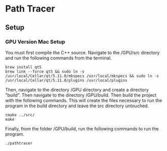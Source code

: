 # Path Tracer

## Setup

### GPU Version Mac Setup
You must first compile the C++ source.  Navigate to the /GPU/src directory and run the following commands from the terminal.
```
brew install qt5
brew link --force qt5 && sudo ln -s /usr/local/Cellar/qt/5.11.0/mkspecs /usr/local/mkspecs && sudo ln -s /usr/local/Cellar/qt/5.11.0/plugins /usr/local/plugins
```

Then, navigate to the directory /GPU directory and create a directory "build".  Then navigate to the directory /GPU/build.
Then build the project with the following commands.  This will create the files necessary to run the program in the build directory and leave the src directory untouched.
```
cmake ../src/
make
```

Finally, from the folder /GPU/build, run the following commands to run the program.
```
./pathtracer
```
